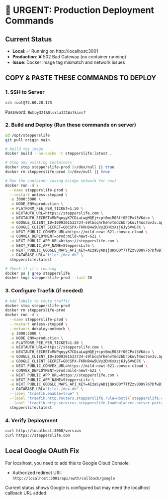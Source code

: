 # 🚨 URGENT: Production Deployment Commands

## Current Status
- **Local**: ✅ Running on http://localhost:3001
- **Production**: ❌ 502 Bad Gateway (no container running)
- **Issue**: Docker image tag mismatch and network issues

## COPY & PASTE THESE COMMANDS TO DEPLOY

### 1. SSH to Server
```bash
ssh root@72.60.28.175
```
Password: `Bobby321&Gloria321Watkins?`

### 2. Build and Deploy (Run these commands on server)
```bash
cd /opt/stepperslife
git pull origin main

# Build the image
docker build --no-cache -t stepperslife:latest .

# Stop any existing containers
docker stop stepperslife-prod 2>/dev/null || true
docker rm stepperslife-prod 2>/dev/null || true

# Run the container (using bridge network for now)
docker run -d \
  --name stepperslife-prod \
  --restart unless-stopped \
  -p 3000:3000 \
  -e NODE_ENV=production \
  -e PLATFORM_FEE_PER_TICKET=1.50 \
  -e NEXTAUTH_URL=https://stepperslife.com \
  -e NEXTAUTH_SECRET=MNPqnyyK7CDiaLwgHQEj+cpt0miM03ff0ECPxl5VKdc= \
  -e GOOGLE_CLIENT_ID=1009301533734-s9lbcqhrhehvtmd2bbrpkuvf4oo7ov3v.apps.googleusercontent.com \
  -e GOOGLE_CLIENT_SECRET=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 \
  -e NEXT_PUBLIC_CONVEX_URL=https://mild-newt-621.convex.cloud \
  -e CONVEX_DEPLOYMENT=prod:mild-newt-621 \
  -e NEXT_PUBLIC_APP_URL=https://stepperslife.com \
  -e NEXT_PUBLIC_APP_NAME=SteppersLife \
  -e NEXT_PUBLIC_GOOGLE_MAPS_API_KEY=AIzaSyAD1jQHxD0Y7TfZzv8D8V7o7DfwB7CjJxE \
  -e DATABASE_URL="file:./dev.db" \
  stepperslife:latest

# Check if it's running
docker ps | grep stepperslife
docker logs stepperslife-prod --tail 20
```

### 3. Configure Traefik (if needed)
```bash
# Add labels to route traffic
docker stop stepperslife-prod
docker rm stepperslife-prod
docker run -d \
  --name stepperslife-prod \
  --restart unless-stopped \
  --network dokploy-network \
  -p 3000:3000 \
  -e NODE_ENV=production \
  -e PLATFORM_FEE_PER_TICKET=1.50 \
  -e NEXTAUTH_URL=https://stepperslife.com \
  -e NEXTAUTH_SECRET=MNPqnyyK7CDiaLwgHQEj+cpt0miM03ff0ECPxl5VKdc= \
  -e GOOGLE_CLIENT_ID=1009301533734-s9lbcqhrhehvtmd2bbrpkuvf4oo7ov3v.apps.googleusercontent.com \
  -e GOOGLE_CLIENT_SECRET=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 \
  -e NEXT_PUBLIC_CONVEX_URL=https://mild-newt-621.convex.cloud \
  -e CONVEX_DEPLOYMENT=prod:mild-newt-621 \
  -e NEXT_PUBLIC_APP_URL=https://stepperslife.com \
  -e NEXT_PUBLIC_APP_NAME=SteppersLife \
  -e NEXT_PUBLIC_GOOGLE_MAPS_API_KEY=AIzaSyAD1jQHxD0Y7TfZzv8D8V7o7DfwB7CjJxE \
  -e DATABASE_URL="file:./dev.db" \
  --label "traefik.enable=true" \
  --label "traefik.http.routers.stepperslife.rule=Host(\`stepperslife.com\`) || Host(\`www.stepperslife.com\`)" \
  --label "traefik.http.services.stepperslife.loadbalancer.server.port=3000" \
  stepperslife:latest
```

### 4. Verify Deployment
```bash
curl http://localhost:3000/version
curl https://stepperslife.com
```

## Local Google OAuth Fix

For localhost, you need to add this to Google Cloud Console:
- Authorized redirect URI: `http://localhost:3001/api/auth/callback/google`

Current status shows Google is configured but may need the localhost callback URL added.